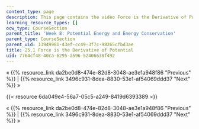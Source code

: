 ```yaml
---
content_type: page
description: This page contains the video Force is the Derivative of Potential.
learning_resource_types: []
ocw_type: CourseSection
parent_title: 'Week 8: Potential Energy and Energy Conservation'
parent_type: CourseSection
parent_uid: 13949981-43ef-cc49-3f7c-98265cfbd3ae
title: 25.1 Force is the Derivative of Potential
uid: 7764cf48-40ca-6295-a596-52406638f492
---
```


« {{% resource_link da2be0d8-474e-82d8-3048-ae3e1a948f86 "Previous" %}} | {{% resource_link 3496c931-8dea-8830-53e1-af54069ddd37 "Next" %}} »

{{< resource 6da049e4-56a7-05c5-a249-8419d6393389 >}}

« {{% resource_link da2be0d8-474e-82d8-3048-ae3e1a948f86 "Previous" %}} | {{% resource_link 3496c931-8dea-8830-53e1-af54069ddd37 "Next" %}} »